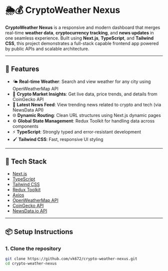 # 🌦️💰 CryptoWeather Nexus

**CryptoWeather Nexus** is a responsive and modern dashboard that merges real-time **weather data**, **cryptocurrency tracking**, and **news updates** in one seamless experience. Built using **Next.js**, **TypeScript**, and **Tailwind CSS**, this project demonstrates a full-stack capable frontend app powered by public APIs and scalable architecture.

---

## 🚀 Features

- 🌤️ **Real-time Weather**: Search and view weather for any city using OpenWeatherMap API
- 💸 **Crypto Market Insights**: Get live data, price trends, and details from CoinGecko API
- 📰 **Latest News Feed**: View trending news related to crypto and tech (via NewsData API)
- 🌐 **Dynamic Routing**: Clean URL structures using Next.js dynamic pages
- ⚙️ **Global State Management**: Redux Toolkit for handling data across components
- ⚡ **TypeScript**: Strongly typed and error-resistant development
- 🖌️ **Tailwind CSS**: Fast, responsive UI styling

---

## 🧰 Tech Stack

- [Next.js](https://nextjs.org/)
- [TypeScript](https://www.typescriptlang.org/)
- [Tailwind CSS](https://tailwindcss.com/)
- [Redux Toolkit](https://redux-toolkit.js.org/)
- [Axios](https://axios-http.com/)
- [OpenWeatherMap API](https://openweathermap.org/api)
- [CoinGecko API](https://www.coingecko.com/en/api)
- [NewsData.io API](https://newsdata.io/)

---

## 📦 Setup Instructions

### 1. Clone the repository

```bash
git clone https://github.com/vk672/crypto-weather-nexus.git
cd crypto-weather-nexus
